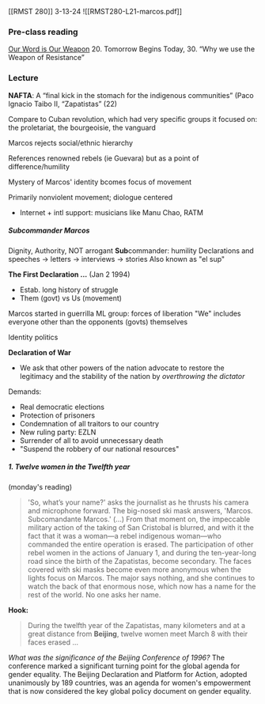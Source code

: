 [[RMST 280]]
3-13-24
![[RMST280-L21-marcos.pdf]]
### Pre-class reading
[Our Word is Our Weapon](https://theanarchistlibrary.org/library/subcomandante-marcos-our-word-is-our-weapon)
20. Tomorrow Begins Today, 
30. “Why we use the Weapon of Resistance”
### Lecture
**NAFTA**:  A “final kick in the stomach for the indigenous communities” (Paco Ignacio Taibo II, “Zapatistas” (22)

Compare to Cuban revolution, which had very specific groups it focused on: the proletariat, the bourgeoisie, the vanguard

Marcos rejects social/ethnic hierarchy

References renowned rebels (ie Guevara) but as a point of difference/humility

Mystery of Marcos' identity bcomes focus of movement

Primarily nonviolent movement; diologue centered
- Internet + intl support: musicians like Manu Chao, RATM

##### Subcommander Marcos
Dignity, Authority, NOT arrogant
**Sub**commander: humility
Declarations and speeches → letters → interviews → stories
Also known as "el sup"

**The First Declaration ...** (Jan 2 1994)
- Estab. long history of struggle
- Them (govt) vs Us (movement)

Marcos started in guerrilla ML group: forces of liberation
"We" includes everyone other than the opponents (govts) themselves

Identity politics

**Declaration of War** 
- We ask that other powers of the nation advocate to restore the legitimacy and the stability of the nation by *overthrowing the dictator*

Demands:
- Real democratic elections
- Protection of prisoners
- Condemnation of all traitors to our country 
- New ruling party: EZLN
- Surrender of all to avoid unnecessary death
- "Suspend the robbery of our national resources"

##### 1. Twelve women in the Twelfth year
(monday's reading)

> 'So, what’s your name?' asks the journalist as he thrusts his camera and microphone forward. The big-nosed ski mask answers, 'Marcos. Subcomandante Marcos.'
> (...)
> From that moment on, the impeccable military action of the taking of San Cristobal is blurred, and with it the fact that it was a woman—a rebel indigenous woman—who commanded the entire operation is erased. The participation of other rebel women in the actions of January 1, and during the ten-year-long road since the birth of the Zapatistas, become secondary. The faces covered with ski masks become even more anonymous when the lights focus on Marcos. The major says nothing, and she continues to watch the back of that enormous nose, which now has a name for the rest of the world. No one asks her name.

**Hook:**
> During the twelfth year of the Zapatistas, many kilometers and at a great distance from **Beijing**, twelve women meet March 8 with their faces erased ...

*What was the significance of the Beijing Conference of 1996?*
	The conference marked a significant turning point for the global agenda for gender equality. The Beijing Declaration and Platform for Action, adopted unanimously by 189 countries, was an agenda for women's empowerment that is now considered the key global policy document on gender equality.

